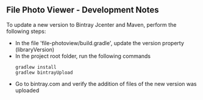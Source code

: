 File Photo Viewer - Development Notes
-------------------------------------

To update a new version to Bintray Jcenter and Maven, perform the following steps:
* In the file 'file-photoview/build.gradle', update the version property (libraryVersion)
* In the project root folder, run the following commands
    ```
    gradlew install
    gradlew bintrayUpload
    ```
* Go to bintray.com and verify the addition of files of the new version was uploaded
